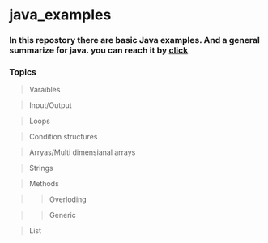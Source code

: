# java_examples

### In this repostory there are basic Java examples. And a general summarize for java. you can reach it by [click](https://github.com/NecmiyeSoylu/java_examples/blob/master/javaSyntax.md) 
### Topics
> Varaibles

> Input/Output

> Loops


> Condition structures

> Arryas/Multi dimensianal arrays

> Strings

> Methods

>> Overloding

>> Generic

> List
